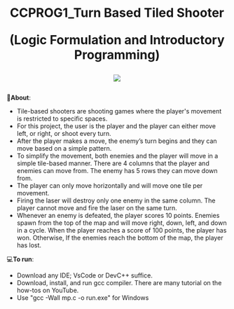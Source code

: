 <h1 align="center">
CCPROG1_Turn Based Tiled Shooter

(Logic Formulation and Introductory Programming)

<img src="https://drive.google.com/file/d/1RTMb1G5PLfyvUkQ421FA2eLQ2UZw3wCg/view?usp=sharing"></h1>

📝**About**:   
   - Tile-based shooters are shooting games where the player's movement is restricted to specific spaces. 
   - For this project, the user is the player and the player can either move left, or right, or shoot every turn. 
   - After the player makes a move, the enemy’s turn begins and they can move based on a simple pattern. 
   - To simplify the movement, both enemies and the player will move in a simple tile-based manner. There are 4 columns that the player and enemies can move from. The enemy has 5 rows they can move down from. 
   - The player can only move horizontally and will move one tile per movement. 
   - Firing the laser will destroy only one enemy in the same column. The player cannot move and fire the laser on the same turn. 
   - Whenever an enemy is defeated, the player scores 10 points. Enemies spawn from the top of the map and will move right, down, left, and down in a cycle. When the player reaches a score of 100 points, the player has won. Otherwise, If the enemies reach the bottom of the map, the player has lost.


💻**To run**:

   - Download any IDE; VsCode or DevC++ suffice.
   - Download, install, and run gcc compiler. There are many tutorial on the how-tos on YouTube. 
   - Use "gcc -Wall mp.c -o run.exe" for Windows

